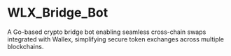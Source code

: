 # WLX_Bridge_Bot
A Go-based crypto bridge bot enabling seamless cross-chain swaps integrated with Wallex, simplifying secure token exchanges across multiple blockchains.
